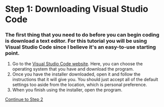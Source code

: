 # Step 1: Downloading Visual Studio Code

### The first thing that you need to do before you can begin coding is download a text editor. For this tutorial you will be using Visual Studio Code since I believe it's an easy-to-use starting point.
 
1. Go to the [Visual Studio Code website](https://code.visualstudio.com/download). Here, you can choose the operating system that you have and download the program.
2. Once you have the installer downloaded, open it and follow the instructions that it will give you. You should just accept all of the default settings too aside from the location, which is personal preference.
3. When you finish using the installer, open the program.

[Continue to Step 2](InstallingPrograms.md)
